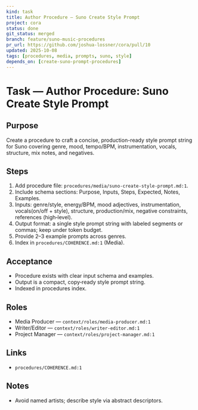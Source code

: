 ```yaml
---
kind: task
title: Author Procedure — Suno Create Style Prompt
project: cora
status: done
git_status: merged
branch: feature/suno-music-procedures
pr_url: https://github.com/joshua-lossner/cora/pull/10
updated: 2025-10-08
tags: [procedures, media, prompts, suno, style]
depends_on: [create-suno-prompt-procedures]
---
```


# Task — Author Procedure: Suno Create Style Prompt

## Purpose
Create a procedure to craft a concise, production-ready style prompt string for Suno covering genre, mood, tempo/BPM, instrumentation, vocals, structure, mix notes, and negatives.

## Steps
1) Add procedure file: `procedures/media/suno-create-style-prompt.md:1`.
2) Include schema sections: Purpose, Inputs, Steps, Expected, Notes, Examples.
3) Inputs: genre/style, energy/BPM, mood adjectives, instrumentation, vocals(on/off + style), structure, production/mix, negative constraints, references (high‑level).
4) Output format: a single style prompt string with labeled segments or commas; keep under token budget.
5) Provide 2–3 example prompts across genres.
6) Index in `procedures/COHERENCE.md:1` (Media).

## Acceptance
- Procedure exists with clear input schema and examples.
- Output is a compact, copy‑ready style prompt string.
- Indexed in procedures index.

## Roles
- Media Producer — `context/roles/media-producer.md:1`
- Writer/Editor — `context/roles/writer-editor.md:1`
- Project Manager — `context/roles/project-manager.md:1`

## Links
- `procedures/COHERENCE.md:1`

## Notes
- Avoid named artists; describe style via abstract descriptors.
